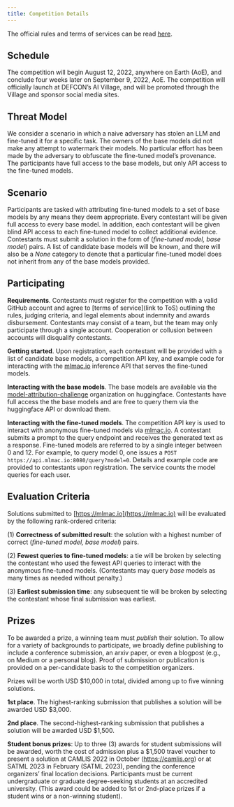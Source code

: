 ```yaml
---
title: Competition Details
---
```


The official rules and terms of services can be read [here](/terms).

## Schedule

The competition will begin August 12, 2022, anywhere on Earth (AoE), and conclude four weeks later on September 9, 2022, AoE. The competition will officially launch at DEFCON’s AI Village, and will be promoted through the Village and sponsor social media sites.

## Threat Model

We consider a scenario in which a naive adversary has stolen an LLM and fine-tuned it for a specific task. The owners of the base models did not make any attempt to watermark their models. No particular effort has been made by the adversary to obfuscate the fine-tuned model’s provenance. The participants have full access to the base models, but only API access to the fine-tuned models.

## Scenario

Participants are tasked with attributing fine-tuned models to a set of base models by any means they deem appropriate. Every contestant will be given full access to every base model. In addition, each contestant will be given blind API access to each fine-tuned model to collect additional evidence. Contestants must submit a solution in the form of (_fine-tuned model, base model_) pairs. A list of candidate base models will be known, and there will also be a _None_ category to denote that a particular fine-tuned model does not inherit from any of the base models provided.

## Participating

**Requirements**. Contestants must register for the competition with a valid GitHub account and agree to [terms of service](link to ToS) outlining the rules, judging criteria, and legal elements about indemnity and awards disbursement. Contestants may consist of a team, but the team may only participate through a single account. Cooperation or collusion between accounts will disqualify contestants.

**Getting started**. Upon registration, each contestant will be provided with a list of candidate base models, a competition API key, and example code for interacting with the [mlmac.io](http://mlmac.io) inference API that serves the fine-tuned models.

**Interacting with the base models**. The base models are available via the [model-attribution-challenge](https://huggingface.co/model-attribution-challenge) organization on huggingface. Contestants have full access the the base models and are free to query them via the huggingface API or download them.

**Interacting with the fine-tuned models**. The competition API key is used to interact with anonymous fine-tuned models via [mlmac.io](http://mlmac.io). A contestant submits a prompt to the query endpoint and receives the generated text as a response. Fine-tuned models are referred to by a single integer between 0 and 12. For example, to query model 0, one issues a `POST https://api.mlmac.io:8080/query?model=0`. Details and example code are provided to contestants upon registration. The service counts the model queries for each user.

## Evaluation Criteria

Solutions submitted to [https://mlmac.io](https://mlmac.io) will be evaluated by the following rank-ordered criteria:

(1) **Correctness of submitted result**: the solution with a highest number of correct (_fine-tuned model, base model_) pairs.

(2) **Fewest queries to fine-tuned models**: a tie will be broken by selecting the contestant who used the fewest API queries to interact with the anonymous fine-tuned models. (Contestants may query _base_ models as many times as needed without penalty.)

(3) **Earliest submission time**: any subsequent tie will be broken by selecting the contestant whose final submission was earliest.

## Prizes

To be awarded a prize, a winning team must _publish_ their solution. To allow for a variety of backgrounds to participate, we broadly define publishing to include a conference submission, an arxiv paper, or even a blogpost (e.g., on Medium or a personal blog). Proof of submission or publication is provided on a per-candidate basis to the competition organizers.

Prizes will be worth USD $10,000 in total, divided among up to five winning solutions.

**1st place**. The highest-ranking submission that publishes a solution will be awarded USD $3,000.

**2nd place**. The second-highest-ranking submission that publishes a solution will be awarded USD $1,500.

**Student bonus prizes**: Up to three (3) awards for student submissions will be awarded, worth the cost of admission plus a $1,500 travel voucher to present a solution at CAMLIS 2022 in October (https://camlis.org) or at SATML 2023 in February (SATML 2023), pending the conference organizers’ final location decisions. Participants must be current undergraduate or graduate degree-seeking students at an accredited university. (This award could be added to 1st or 2nd-place prizes if a student wins or a non-winning student).
